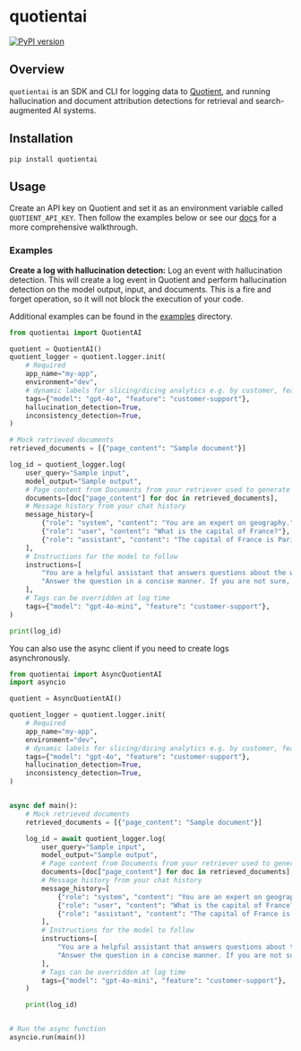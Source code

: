 # quotientai
[![PyPI version](https://img.shields.io/pypi/v/quotientai)](https://pypi.org/project/quotientai)

## Overview

`quotientai` is an SDK and CLI for logging data to [Quotient](https://quotientai.co), and running hallucination and document attribution detections for retrieval and search-augmented AI systems.

## Installation

```console
pip install quotientai
```

## Usage

Create an API key on Quotient and set it as an environment variable called `QUOTIENT_API_KEY`. Then follow the examples below or see our [docs](https://docs.quotientai.co) for a more comprehensive walkthrough.

### Examples

**Create a log with hallucination detection:**
Log an event with hallucination detection. This will create a log event in Quotient and perform hallucination detection on the model output, input, and documents. This is a fire and forget operation, so it will not block the execution of your code.

Additional examples can be found in the [examples](examples) directory.

```python
from quotientai import QuotientAI

quotient = QuotientAI()
quotient_logger = quotient.logger.init(
    # Required
    app_name="my-app",
    environment="dev",
    # dynamic labels for slicing/dicing analytics e.g. by customer, feature, etc
    tags={"model": "gpt-4o", "feature": "customer-support"},
    hallucination_detection=True,
    inconsistency_detection=True,
)

# Mock retrieved documents
retrieved_documents = [{"page_content": "Sample document"}]

log_id = quotient_logger.log(
    user_query="Sample input",
    model_output="Sample output",
    # Page content from Documents from your retriever used to generate the model output
    documents=[doc["page_content"] for doc in retrieved_documents],
    # Message history from your chat history
    message_history=[
        {"role": "system", "content": "You are an expert on geography."},
        {"role": "user", "content": "What is the capital of France?"},
        {"role": "assistant", "content": "The capital of France is Paris"},
    ],
    # Instructions for the model to follow
    instructions=[
        "You are a helpful assistant that answers questions about the world.",
        "Answer the question in a concise manner. If you are not sure, say 'I don't know'.",
    ],
    # Tags can be overridden at log time
    tags={"model": "gpt-4o-mini", "feature": "customer-support"},
)

print(log_id)
```

You can also use the async client if you need to create logs asynchronously.

```python
from quotientai import AsyncQuotientAI
import asyncio

quotient = AsyncQuotientAI()

quotient_logger = quotient.logger.init(
    # Required
    app_name="my-app",
    environment="dev",
    # dynamic labels for slicing/dicing analytics e.g. by customer, feature, etc
    tags={"model": "gpt-4o", "feature": "customer-support"},
    hallucination_detection=True,
    inconsistency_detection=True,
)


async def main():
    # Mock retrieved documents
    retrieved_documents = [{"page_content": "Sample document"}]

    log_id = await quotient_logger.log(
        user_query="Sample input",
        model_output="Sample output",
        # Page content from Documents from your retriever used to generate the model output
        documents=[doc["page_content"] for doc in retrieved_documents],
        # Message history from your chat history
        message_history=[
            {"role": "system", "content": "You are an expert on geography."},
            {"role": "user", "content": "What is the capital of France?"},
            {"role": "assistant", "content": "The capital of France is Paris"},
        ],
        # Instructions for the model to follow
        instructions=[
            "You are a helpful assistant that answers questions about the world.",
            "Answer the question in a concise manner. If you are not sure, say 'I don't know'.",
        ],
        # Tags can be overridden at log time
        tags={"model": "gpt-4o-mini", "feature": "customer-support"},
    )

    print(log_id)


# Run the async function
asyncio.run(main())
```

